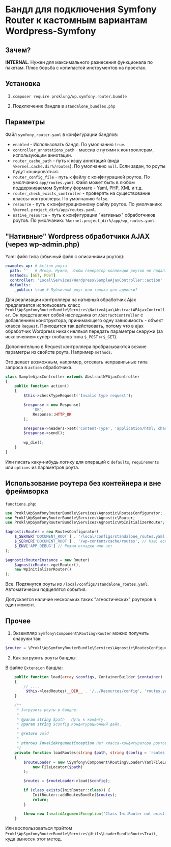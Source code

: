 # Бандл для подключения Symfony Router к кастомным вариантам Wordpress-Symfony

## Зачем?

**INTERNAL**. Нужен для максимального разнесения функционала по пакетам. Плюс борьба с копипастой инструментов 
на проектах.

## Установка

1) `composer require proklung/wp.symfony.router.bundle`
   
2) Подключение бандла в `standalone_bundles.php`

## Параметры

Файл `symfony_router.yaml` в конфигурации бандлов:

- `enabled` - Использовать бандл. По умолчанию `true`.
- `controller_annotations_path` - массив с путями к контроллерам, использующим аннотации. 
- `router_cache_path` - путь к кэшу аннотаций (вида `%kernel.cache.dir%/routes`). По умолчанию `null`. 
   Если задан, то роуты будут кэшироваться.  
- `router_config_file` - путь к файлу с конфигурацией роутов. По умолчанию  `app/routes.yaml`. Файл может быть в любом поддерживаемом Symfony формате - Yaml, PHP, XML и т.д. 
- `router_check_exists_controller` - проверять на существование классы-контроллеры. По умолчанию `false`.
- `resource` - путь к конфигурационному файлу роутов. По умолчанию: `%kernel.project_dir%/app/routes.yaml`.
- `native_resource` - путь к конфигурации "нативных" обработчиков роутов. По умолчанию: `%kernel.project_dir%/app/wp_routes.yaml`.

## "Нативные" Wordpress обработчики AJAX (через wp-admin.php)

Yaml файл типа (обычный файл с описаниями роутов):

```yaml
examples_wp: # Action роута
  path: ''   # Игнор. Нужно, чтобы генератор коллекций роутов не падал.
  methods: [GET, POST]
  controller: 'Local\Services\Wordpress\SampleAjaxController::action'
  defaults:
    _public: true # Публичный роут или только для админки?
```

Для реализации контроллера на нативный обработчик Ajax предлагается использовать класс `Prokl\WpSymfonyRouterBundle\Services\NativeAjax\AbstractWPAjaxController`.
Он представляет собой наследника от `AbstractController` с добавлением конструктора, принимающего одну зависимость - 
объект класса `Request`. Приходится так действовать, потому что в ajax обработчик Wordpress никак нелльзя передать
параметры снаружи (за исключением супер-глобалов типа `$_POST` и `$_GET`). 

Дополнительно в Request контроллера пробрасываются всякие параметры из свойств роута. Например `methods`.

Это делает возможным, например, отсекать неправильные типа запроса в `action` обработчика.

```php
class SampleAjaxController extends AbstractWPAjaxController
{
    public function action()
    {
        $this->checkTypeRequest('Invalid type request');

        $response = new Response(
            'OK',
            Response::HTTP_OK
        );

        $response->headers->set('Content-Type', 'application/html; charset=utf-8');
        $response->send();
        
        wp_die();
    }
}
```

Или писать каку-нибудь логику для операций с `defaults`, `requirements` или `options` из параметров роута.

## Использование роутера без контейнера и вне фреймворка

`functions.php`:

```php
use Prokl\WpSymfonyRouterBundle\Services\Agnostic\RoutesConfigurator;
use Prokl\WpSymfonyRouterBundle\Services\Agnostic\Router;
use Prokl\WpSymfonyRouterBundle\Services\Agnostic\WpInitializerRouter;

$agnosticRouter = new RoutesConfigurator(
    $_SERVER['DOCUMENT_ROOT'] . '/local/configs/standalone_routes.yaml',
    $_SERVER['DOCUMENT_ROOT'] . '/wp-content/cache/routes', // Кэш; если null - без кэширования.
    $_ENV['APP_DEBUG'] // Режим отладки или нет
);

$agnosticRouterInstance = new Router(
    $agnosticRouter->getRouter(),
    new WpInitializerRouter()
);
```

Все. Подтянутся роуты из `/local/configs/standalone_routes.yaml`. Автоматически подцепятся события.

Допускается наличие нескольких таких "агностических" роутеров в один момент.

## Прочее

1) Экземпляр `Symfony\Component\Routing\Router` можно получить снаружи так:

```php
$router = \Prokl\WpSymfonyRouterBundle\Services\Agnostic\RoutesConfigurator::getInstance();
```

2) Как загрузить роуты бандлы:

В файле `Extension` бандла:

```php
    public function load(array $configs, ContainerBuilder $container) : void
    {
        // ....
         $this->loadRoutes(__DIR__ . '/../Resources/config', 'routes.yaml');
    }

    /**
     * Загрузить роуты в бандле.
     *
     * @param string $path   Путь к конфигу.
     * @param string $config Конфигурационный файл.
     *
     * @return void
     *
     * @throws InvalidArgumentException Нет класса-конфигуратора роутов.
     */
    private function loadRoutes(string $path, string $config = 'routes.yaml') : void
    {
        $routeLoader = new \Symfony\Component\Routing\Loader\YamlFileLoader(
            new FileLocator($path)
        );

        $routes = $routeLoader->load($config);

        if (class_exists(InitRouter::class)) {
            InitRouter::addRoutesBundle($routes);
            return;
        }

        throw new InvalidArgumentException('Class InitRouter not exist.');
    }
```

Или воспользоваться трэйтом `Prokl\WpSymfonyRouterBundle\Services\Utils\LoaderBundleRoutesTrait`, 
куда вынесен этот метод.